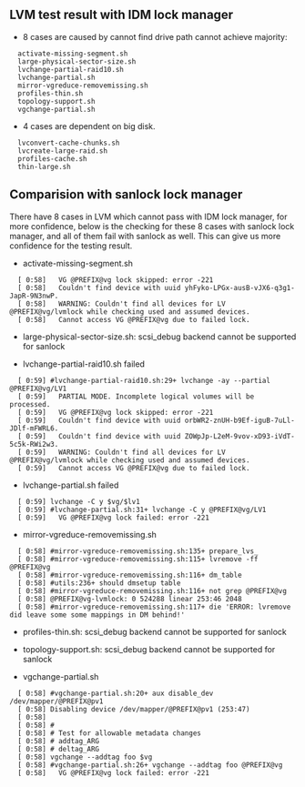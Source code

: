 ## LVM test result with IDM lock manager

- 8 cases are caused by cannot find drive path cannot achieve
  majority:

```
  activate-missing-segment.sh
  large-physical-sector-size.sh
  lvchange-partial-raid10.sh
  lvchange-partial.sh
  mirror-vgreduce-removemissing.sh
  profiles-thin.sh
  topology-support.sh
  vgchange-partial.sh
  ```

- 4 cases are dependent on big disk.

```
  lvconvert-cache-chunks.sh
  lvcreate-large-raid.sh
  profiles-cache.sh
  thin-large.sh
```

## Comparision with sanlock lock manager

There have 8 cases in LVM which cannot pass with IDM lock manager,
for more confidence, below is the checking for these 8 cases with
sanlock lock manager, and all of them fail with sanlock as well.
This can give us more confidence for the testing result.

- activate-missing-segment.sh
```
  [ 0:58]   VG @PREFIX@vg lock skipped: error -221
  [ 0:58]   Couldn't find device with uuid yhFyko-LPGx-ausB-vJX6-q3g1-JapR-9N3nwP.
  [ 0:58]   WARNING: Couldn't find all devices for LV @PREFIX@vg/lvmlock while checking used and assumed devices.
  [ 0:58]   Cannot access VG @PREFIX@vg due to failed lock.
```

- large-physical-sector-size.sh: scsi_debug backend cannot be supported for sanlock

- lvchange-partial-raid10.sh failed
```
  [ 0:59] #lvchange-partial-raid10.sh:29+ lvchange -ay --partial @PREFIX@vg/LV1
  [ 0:59]   PARTIAL MODE. Incomplete logical volumes will be processed.
  [ 0:59]   VG @PREFIX@vg lock skipped: error -221
  [ 0:59]   Couldn't find device with uuid orbWR2-znUH-b9Ef-iguB-7uLl-JDlf-mFWRL6.
  [ 0:59]   Couldn't find device with uuid ZOWpJp-L2eM-9vov-xD93-iVdT-5c5k-RWi2w3.
  [ 0:59]   WARNING: Couldn't find all devices for LV @PREFIX@vg/lvmlock while checking used and assumed devices.
  [ 0:59]   Cannot access VG @PREFIX@vg due to failed lock.
```

- lvchange-partial.sh failed
```
  [ 0:59] lvchange -C y $vg/$lv1
  [ 0:59] #lvchange-partial.sh:31+ lvchange -C y @PREFIX@vg/LV1
  [ 0:59]   VG @PREFIX@vg lock failed: error -221
```

- mirror-vgreduce-removemissing.sh
```
  [ 0:58] #mirror-vgreduce-removemissing.sh:135+ prepare_lvs_
  [ 0:58] #mirror-vgreduce-removemissing.sh:115+ lvremove -ff @PREFIX@vg
  [ 0:58] #mirror-vgreduce-removemissing.sh:116+ dm_table
  [ 0:58] #utils:236+ should dmsetup table
  [ 0:58] #mirror-vgreduce-removemissing.sh:116+ not grep @PREFIX@vg
  [ 0:58] @PREFIX@vg-lvmlock: 0 524288 linear 253:46 2048
  [ 0:58] #mirror-vgreduce-removemissing.sh:117+ die 'ERROR: lvremove did leave some some mappings in DM behind!'
```

- profiles-thin.sh: scsi_debug backend cannot be supported for sanlock

- topology-support.sh: scsi_debug backend cannot be supported for sanlock

- vgchange-partial.sh
```
  [ 0:58] #vgchange-partial.sh:20+ aux disable_dev /dev/mapper/@PREFIX@pv1
  [ 0:58] Disabling device /dev/mapper/@PREFIX@pv1 (253:47)
  [ 0:58]
  [ 0:58] #
  [ 0:58] # Test for allowable metadata changes
  [ 0:58] # addtag_ARG
  [ 0:58] # deltag_ARG
  [ 0:58] vgchange --addtag foo $vg
  [ 0:58] #vgchange-partial.sh:26+ vgchange --addtag foo @PREFIX@vg
  [ 0:58]   VG @PREFIX@vg lock failed: error -221
```

